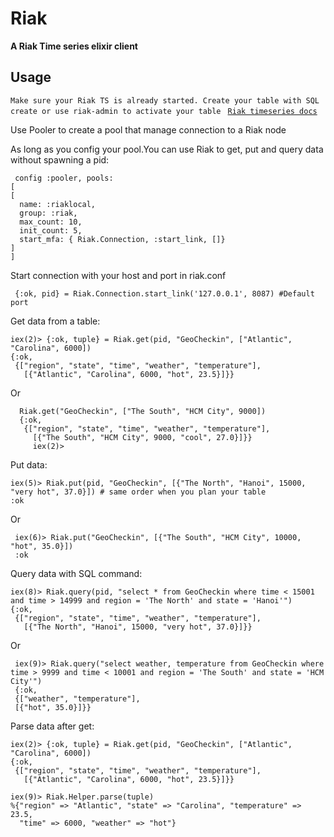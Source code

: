 # Riak

**A Riak Time series elixir client**

## Usage
`Make sure your Riak TS is already started.
Create your table with SQL create or use riak-admin to activate your table
`
[`Riak timeseries docs`](http://docs.basho.com/riak/ts/1.3.0/)

Use Pooler to create a pool that manage connection to a Riak node

As long as you config your pool.You can use Riak to get, put and query data without spawning a pid:

  ```
   config :pooler, pools:
[
  [
    name: :riaklocal,
    group: :riak,
    max_count: 10,
    init_count: 5,
    start_mfa: { Riak.Connection, :start_link, []}
  ]
]
  ```

Start connection with your host and port in riak.conf
  ```
   {:ok, pid} = Riak.Connection.start_link('127.0.0.1', 8087) #Default port
  ```
  
Get data from a table:
  ```
  iex(2)> {:ok, tuple} = Riak.get(pid, "GeoCheckin", ["Atlantic", "Carolina", 6000])
  {:ok,
   {["region", "state", "time", "weather", "temperature"],
     [{"Atlantic", "Carolina", 6000, "hot", 23.5}]}}
  ```
  Or
  ```
    Riak.get("GeoCheckin", ["The South", "HCM City", 9000])
    {:ok,
     {["region", "state", "time", "weather", "temperature"],
       [{"The South", "HCM City", 9000, "cool", 27.0}]}}
       iex(2)>
  ```
  
Put data:
  ```
  iex(5)> Riak.put(pid, "GeoCheckin", [{"The North", "Hanoi", 15000, "very hot", 37.0}]) # same order when you plan your table
  :ok
  ```
  Or
  ```
   iex(6)> Riak.put("GeoCheckin", [{"The South", "HCM City", 10000, "hot", 35.0}])
   :ok
  ```
  
Query data with SQL command:
  ```
  iex(8)> Riak.query(pid, "select * from GeoCheckin where time < 15001 and time > 14999 and region = 'The North' and state = 'Hanoi'")
  {:ok,
   {["region", "state", "time", "weather", "temperature"],
     [{"The North", "Hanoi", 15000, "very hot", 37.0}]}}
  ```
  Or
  ```
   iex(9)> Riak.query("select weather, temperature from GeoCheckin where time > 9999 and time < 10001 and region = 'The South' and state = 'HCM City'")
   {:ok,
   {["weather", "temperature"],
   [{"hot", 35.0}]}}
  ```
  
Parse data after get:
  ```
  iex(2)> {:ok, tuple} = Riak.get(pid, "GeoCheckin", ["Atlantic", "Carolina", 6000])
  {:ok,
   {["region", "state", "time", "weather", "temperature"],
     [{"Atlantic", "Carolina", 6000, "hot", 23.5}]}}

  iex(9)> Riak.Helper.parse(tuple)
  %{"region" => "Atlantic", "state" => "Carolina", "temperature" => 23.5,
    "time" => 6000, "weather" => "hot"}
  ```

